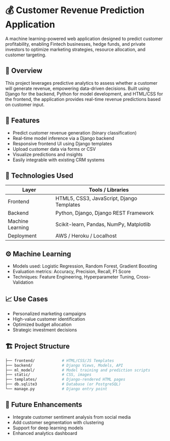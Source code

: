 # 💰 Customer Revenue Prediction Application

A machine learning-powered web application designed to predict customer profitability, enabling Fintech businesses, hedge funds, and private investors to optimize marketing strategies, resource allocation, and customer targeting.

## 🚀 Overview

This project leverages predictive analytics to assess whether a customer will generate revenue, empowering data-driven decisions. Built using Django for the backend, Python for model development, and HTML/CSS for the frontend, the application provides real-time revenue predictions based on customer input.

## 🎯 Features

- Predict customer revenue generation (binary classification)
- Real-time model inference via a Django backend
- Responsive frontend UI using Django templates
- Upload customer data via forms or CSV
- Visualize predictions and insights
- Easily integrable with existing CRM systems

## 🧠 Technologies Used

| Layer            | Tools / Libraries                             |
|------------------|-----------------------------------------------|
| Frontend         | HTML5, CSS3, JavaScript, Django Templates     |
| Backend          | Python, Django, Django REST Framework         |
| Machine Learning | Scikit-learn, Pandas, NumPy, Matplotlib       |
| Deployment       | AWS / Heroku / Localhost                      |

## ⚙️ Machine Learning

- Models used: Logistic Regression, Random Forest, Gradient Boosting
- Evaluation metrics: Accuracy, Precision, Recall, F1 Score
- Techniques: Feature Engineering, Hyperparameter Tuning, Cross-Validation

## 📈 Use Cases

- Personalized marketing campaigns
- High-value customer identification
- Optimized budget allocation
- Strategic investment decisions

## 🏗️ Project Structure

```bash
├── frontend/            # HTML/CSS/JS Templates
├── backend/             # Django Views, Models, API
├── ml_model/            # Model training and prediction scripts
├── static/              # CSS, images
├── templates/           # Django-rendered HTML pages
├── db.sqlite3           # Database (or PostgreSQL)
└── manage.py            # Django entry point
```

## 🧩 Future Enhancements

- Integrate customer sentiment analysis from social media
- Add customer segmentation with clustering
- Support for deep learning models
- Enhanced analytics dashboard
